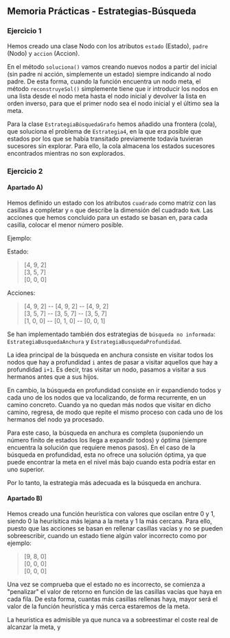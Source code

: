 ## Memoria Prácticas - Estrategias-Búsqueda

### Ejercicio 1

Hemos creado una clase Nodo con los atributos `estado` (Estado), `padre` (Nodo) y `accion` (Accion).


En el método `soluciona()` vamos creando nuevos nodos a partir del inicial (sin padre ni acción, simplemente un estado) siempre indicando al nodo padre. De esta forma, cuando la función encuentra un nodo meta, el método `reconstruyeSol()` simplemente tiene que ir introducir los nodos en una lista desde el nodo meta hasta el nodo inicial y devolver la lista en orden inverso, para que el primer nodo sea el nodo inicial y el último sea la meta.


Para la clase `EstrategiaBúsquedaGrafo` hemos añadido una frontera (cola), que soluciona el problema de `Estrategia4`, en la que era posible que estados por los que se había transitado previamente todavía tuvieran sucesores sin explorar. Para ello, la cola almacena los estados sucesores encontrados mientras no son explorados.


### Ejercicio 2

#### Apartado A)

Hemos definido un estado con los atributos `cuadrado` como matriz con las casillas a completar
y `n` que describe la dimensión del cuadrado `NxN`. Las acciones que hemos concluido para un
estado se basan en, para cada casilla, colocar el menor número posible.

Ejemplo:

Estado:  
>[4, 9, 2]  
[3, 5, 7]  
[0, 0, 0]

Acciones:  
>[4, 9, 2] -- [4, 9, 2] -- [4, 9, 2]  
[3, 5, 7] -- [3, 5, 7] -- [3, 5, 7]  
[1, 0, 0] -- [0, 1, 0] -- [0, 0, 1]  

Se han implementado también dos estrategias de `búsqueda no informada`:
`EstrategiaBusquedaAnchura` y `EstrategiaBusquedaProfundidad`.

La idea principal de la búsqueda en anchura consiste en visitar todos 
los nodos que hay a profundidad `i` antes de pasar a visitar aquellos 
que hay a profundidad `i+1`. Es decir, tras visitar un nodo, pasamos 
a visitar a sus hermanos antes que a sus hijos.

En cambio, la búsqueda en profundidad consiste en ir expandiendo todos 
y cada uno de los nodos que va localizando, de forma recurrente, en un 
camino concreto. Cuando ya no quedan más nodos que visitar en dicho 
camino, regresa, de modo que repite el mismo proceso con cada uno de 
los hermanos del nodo ya procesado.

Para este caso, la búsqueda en anchura es completa (suponiendo un número
finito de estados los llega a expandir todos) y óptima (siempre encuentra
la solución que requiere menos pasos). En el caso de la búsqueda en 
profundidad, esta no ofrece una solución óptima, ya que puede encontrar la
meta en el nivel más bajo cuando esta podría estar en uno superior.

Por lo tanto, la estrategia más adecuada es la búsqueda en anchura.

#### Apartado B)

Hemos creado una función heurística con valores que oscilan entre 0 y 1,
siendo 0 la heurísitica más lejana a la meta y 1 la más cercana. Para 
ello, puesto que las acciones se basan en rellenar casillas vacías y no
se pueden sobreescribir, cuando un estado tiene algún valor incorrecto 
como por ejemplo:

> [9, 8, 0]  
[0, 0, 0]  
[0, 0, 0]  

Una vez se comprueba que el estado no es incorrecto, se comienza a
"penalizar" el valor de retorno en función de las casillas vacías
que haya en cada fila. De esta forma, cuantas más casillas rellenas
haya, mayor será el valor de la función heurística y más cerca estaremos
de la meta.

La heurística es admisible ya que nunca va a sobreestimar el coste real
de alcanzar la meta, y 